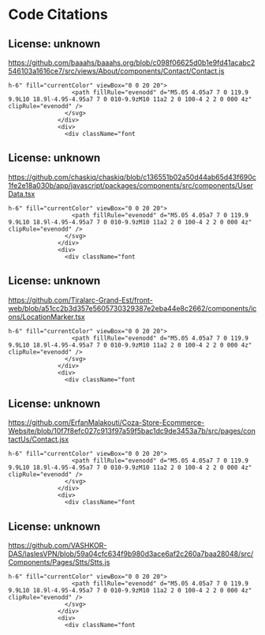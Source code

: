 # Code Citations

## License: unknown
https://github.com/baaahs/baaahs.org/blob/c098f06625d0b1e9fd41acabc2546103a1616ce7/src/views/About/components/Contact/Contact.js

```
h-6" fill="currentColor" viewBox="0 0 20 20">
                  <path fillRule="evenodd" d="M5.05 4.05a7 7 0 119.9 9.9L10 18.9l-4.95-4.95a7 7 0 010-9.9zM10 11a2 2 0 100-4 2 2 0 000 4z" clipRule="evenodd" />
                </svg>
              </div>
              <div>
                <div className="font
```


## License: unknown
https://github.com/chaskiq/chaskiq/blob/c136551b02a50d44ab65d43f690c1fe2e18a030b/app/javascript/packages/components/src/components/UserData.tsx

```
h-6" fill="currentColor" viewBox="0 0 20 20">
                  <path fillRule="evenodd" d="M5.05 4.05a7 7 0 119.9 9.9L10 18.9l-4.95-4.95a7 7 0 010-9.9zM10 11a2 2 0 100-4 2 2 0 000 4z" clipRule="evenodd" />
                </svg>
              </div>
              <div>
                <div className="font
```


## License: unknown
https://github.com/Tiralarc-Grand-Est/front-web/blob/a51cc2b3d357e5605730329387e2eba44e8c2662/components/icons/LocationMarker.tsx

```
h-6" fill="currentColor" viewBox="0 0 20 20">
                  <path fillRule="evenodd" d="M5.05 4.05a7 7 0 119.9 9.9L10 18.9l-4.95-4.95a7 7 0 010-9.9zM10 11a2 2 0 100-4 2 2 0 000 4z" clipRule="evenodd" />
                </svg>
              </div>
              <div>
                <div className="font
```


## License: unknown
https://github.com/ErfanMalakouti/Coza-Store-Ecommerce-Website/blob/10f7f8efc027c913f97a59f5bac1dc9de3453a7b/src/pages/contactUs/Contact.jsx

```
h-6" fill="currentColor" viewBox="0 0 20 20">
                  <path fillRule="evenodd" d="M5.05 4.05a7 7 0 119.9 9.9L10 18.9l-4.95-4.95a7 7 0 010-9.9zM10 11a2 2 0 100-4 2 2 0 000 4z" clipRule="evenodd" />
                </svg>
              </div>
              <div>
                <div className="font
```


## License: unknown
https://github.com/VASHKOR-DAS/laslesVPN/blob/59a04cfc634f9b980d3ace6af2c260a7baa28048/src/Components/Pages/Stts/Stts.js

```
h-6" fill="currentColor" viewBox="0 0 20 20">
                  <path fillRule="evenodd" d="M5.05 4.05a7 7 0 119.9 9.9L10 18.9l-4.95-4.95a7 7 0 010-9.9zM10 11a2 2 0 100-4 2 2 0 000 4z" clipRule="evenodd" />
                </svg>
              </div>
              <div>
                <div className="font
```

